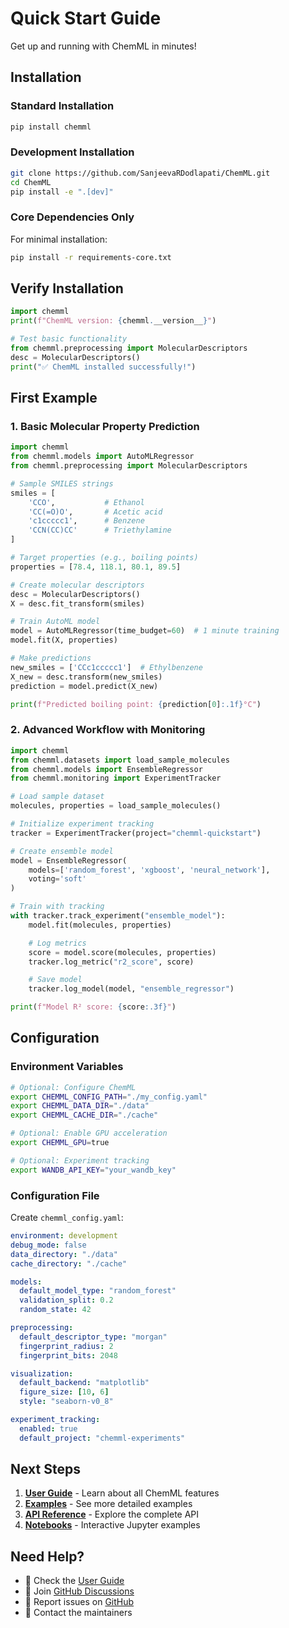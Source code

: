 # Quick Start Guide

Get up and running with ChemML in minutes!

## Installation

### Standard Installation

```bash
pip install chemml
```

### Development Installation

```bash
git clone https://github.com/SanjeevaRDodlapati/ChemML.git
cd ChemML
pip install -e ".[dev]"
```

### Core Dependencies Only

For minimal installation:

```bash
pip install -r requirements-core.txt
```

## Verify Installation

```python
import chemml
print(f"ChemML version: {chemml.__version__}")

# Test basic functionality
from chemml.preprocessing import MolecularDescriptors
desc = MolecularDescriptors()
print("✅ ChemML installed successfully!")
```

## First Example

### 1. Basic Molecular Property Prediction

```python
import chemml
from chemml.models import AutoMLRegressor
from chemml.preprocessing import MolecularDescriptors

# Sample SMILES strings
smiles = [
    'CCO',           # Ethanol
    'CC(=O)O',       # Acetic acid
    'c1ccccc1',      # Benzene
    'CCN(CC)CC'      # Triethylamine
]

# Target properties (e.g., boiling points)
properties = [78.4, 118.1, 80.1, 89.5]

# Create molecular descriptors
desc = MolecularDescriptors()
X = desc.fit_transform(smiles)

# Train AutoML model
model = AutoMLRegressor(time_budget=60)  # 1 minute training
model.fit(X, properties)

# Make predictions
new_smiles = ['CCc1ccccc1']  # Ethylbenzene
X_new = desc.transform(new_smiles)
prediction = model.predict(X_new)

print(f"Predicted boiling point: {prediction[0]:.1f}°C")
```

### 2. Advanced Workflow with Monitoring

```python
import chemml
from chemml.datasets import load_sample_molecules
from chemml.models import EnsembleRegressor
from chemml.monitoring import ExperimentTracker

# Load sample dataset
molecules, properties = load_sample_molecules()

# Initialize experiment tracking
tracker = ExperimentTracker(project="chemml-quickstart")

# Create ensemble model
model = EnsembleRegressor(
    models=['random_forest', 'xgboost', 'neural_network'],
    voting='soft'
)

# Train with tracking
with tracker.track_experiment("ensemble_model"):
    model.fit(molecules, properties)

    # Log metrics
    score = model.score(molecules, properties)
    tracker.log_metric("r2_score", score)

    # Save model
    tracker.log_model(model, "ensemble_regressor")

print(f"Model R² score: {score:.3f}")
```

## Configuration

### Environment Variables

```bash
# Optional: Configure ChemML
export CHEMML_CONFIG_PATH="./my_config.yaml"
export CHEMML_DATA_DIR="./data"
export CHEMML_CACHE_DIR="./cache"

# Optional: Enable GPU acceleration
export CHEMML_GPU=true

# Optional: Experiment tracking
export WANDB_API_KEY="your_wandb_key"
```

### Configuration File

Create `chemml_config.yaml`:

```yaml
environment: development
debug_mode: false
data_directory: "./data"
cache_directory: "./cache"

models:
  default_model_type: "random_forest"
  validation_split: 0.2
  random_state: 42

preprocessing:
  default_descriptor_type: "morgan"
  fingerprint_radius: 2
  fingerprint_bits: 2048

visualization:
  default_backend: "matplotlib"
  figure_size: [10, 6]
  style: "seaborn-v0_8"

experiment_tracking:
  enabled: true
  default_project: "chemml-experiments"
```

## Next Steps

1. **[User Guide](../user-guide/overview.md)** - Learn about all ChemML features
2. **[Examples](../examples/basic.md)** - See more detailed examples
3. **[API Reference](../api/core.md)** - Explore the complete API
4. **[Notebooks](../examples/notebooks.md)** - Interactive Jupyter examples

## Need Help?

- 📖 Check the [User Guide](../user-guide/overview.md)
- 💬 Join [GitHub Discussions](https://github.com/SanjeevaRDodlapati/ChemML/discussions)
- 🐛 Report issues on [GitHub](https://github.com/SanjeevaRDodlapati/ChemML/issues)
- 📧 Contact the maintainers
